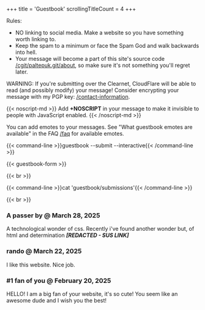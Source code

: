 +++
title               = 'Guestbook'
scrollingTitleCount = 4
+++

Rules:

- NO linking to social media. Make a website so you have something worth linking to.
- Keep the spam to a minimum or face the Spam God and walk backwards into hell.
- Your message will become a part of this site's source code [/cgit/paltepuk.git/about](/cgit/paltepuk.git/about/), so make sure it's not something you'll regret later.

WARNING: If you're submitting over the Clearnet, CloudFlare will be able to read
(and possibly modify) your message! Consider encrypting your message with my PGP
key:
[/contact-information](/contact-information/).

{{< noscript-md >}}
Add **+NOSCRIPT** in your message to make it invisible to people with JavaScript
enabled.
{{< /noscript-md >}}

You can add emotes to your messages. See "What guestbook emotes are available"
in the FAQ [/faq](/faq/) for available emotes.

{{< command-line  >}}guestbook --submit --interactive{{< /command-line >}}

{{< guestbook-form >}}

{{< br >}}

{{< command-line  >}}cat 'guestbook/submissions'{{< /command-line >}}

{{< br >}}

### A passer by @ March 28, 2025

A technological wonder of css. Recently i've found another wonder but, of html
and determination ***[REDACTED - SUS LINK]***

### rando @ March 22, 2025

I like this website. Nice job.

### #1 fan of you @ February 20, 2025

HELLO! I am a big fan of your website, it's so cute! You seem like an awesome dude and I wish you the best!
